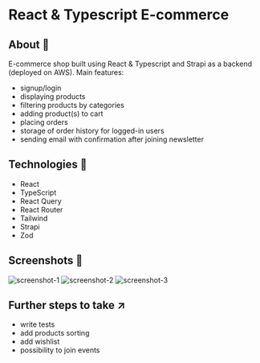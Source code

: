 <h1>React & Typescript E-commerce</h1>

## About 📝

E-commerce shop built using React & Typescript and Strapi as a backend (deployed on AWS). Main features: 
- signup/login
- displaying products
- filtering products by categories
- adding product(s) to cart
- placing orders
- storage of order history for logged-in users
- sending email with confirmation after joining newsletter


## Technologies 🔧

- React
- TypeScript
- React Query
- React Router
- Tailwind
- Strapi
- Zod

## Screenshots 📸
![screenshot-1](https://github.com/nikodem-bilczewski/ecommerce-coffee/assets/112383479/bee78c7e-884b-40fc-980e-1a2af041cc7a)
![screenshot-2](https://github.com/nikodem-bilczewski/ecommerce-coffee/assets/112383479/8e3593a2-16dc-4577-9a1b-e47a2accfe91)
![screenshot-3](https://github.com/nikodem-bilczewski/ecommerce-coffee/assets/112383479/1d66cb49-eac3-4292-b139-d69037cb513a)

## Further steps to take ↗️
- write tests
- add products sorting
- add wishlist
- possibility to join events
  

